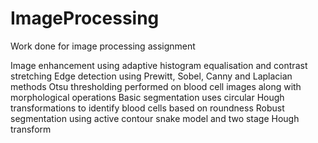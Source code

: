 # ImageProcessing
 Work done for image processing assignment

Image enhancement using adaptive histogram equalisation and contrast stretching
Edge detection using Prewitt, Sobel, Canny and Laplacian methods
Otsu thresholding performed on blood cell images along with morphological operations
Basic segmentation uses circular Hough transformations to identify blood cells based on roundness
Robust segmentation using active contour snake model and two stage Hough transform

